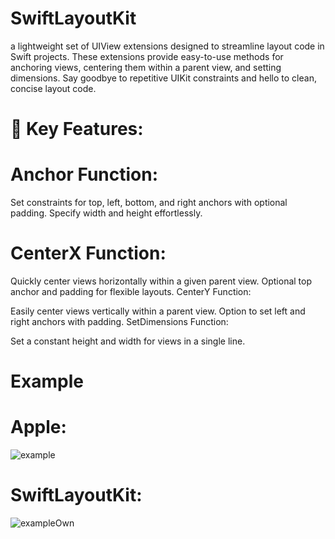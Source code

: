 # SwiftLayoutKit
a lightweight set of UIView extensions designed to streamline layout code in Swift projects.
These extensions provide easy-to-use methods for anchoring views, centering them within a parent view,
and setting dimensions. Say goodbye to repetitive UIKit constraints and hello to clean, concise layout code.

# 🔑 Key Features:

# Anchor Function:

Set constraints for top, left, bottom, and right anchors with optional padding.
Specify width and height effortlessly.

# CenterX Function:
Quickly center views horizontally within a given parent view.
Optional top anchor and padding for flexible layouts.
CenterY Function:

Easily center views vertically within a parent view.
Option to set left and right anchors with padding.
SetDimensions Function:

Set a constant height and width for views in a single line.

# Example 

# Apple:

![example](https://github.com/kyletaylor94/SwiftLayoutKit/assets/113541369/977b1e05-c7e1-4b73-a99b-25873933e040)

# SwiftLayoutKit:

![exampleOwn](https://github.com/kyletaylor94/SwiftLayoutKit/assets/113541369/e04a4ca6-437d-4f0d-bb76-995425867ce1)
